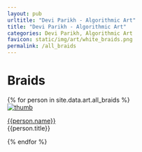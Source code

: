 ```yaml
---
layout: pub
urltitle: "Devi Parikh - Algorithmic Art"
title: "Devi Parikh - Algorithmic Art"
categories: Devi Parikh, Algorithmic Art
favicon: static/img/art/white_braids.png
permalink: /all_braids
---
```


# Braids

<div class = 'people'>
  <!-- loop through persons -->
  {% for person in site.data.art.all_braids %}
  <div class = 'artthumb'>
    <a href = '{{ person.link }}'><img src = 'static/img/art/{{ person.thumb }}' alt = 'thumb'></a>
    <p>
      <a href = '{{ person.link }}'>{{person.name}}</a>
      <br>
      {{person.title}}
    </p>
  </div>
  {% endfor %}
</div>

<!-- <div class = 'art'>
  {% for person in site.data.art.art %}
  <div class = 'artpiece'>
    <a href = '{{ person.link }}'><img src = 'static/img/art/{{ person.thumb }}' alt = 'thumb'></a>
    <p>
      <a href = '{{ person.link }}'>{{person.name}}</a>
    </p>
  </div>
  {% endfor %}
</div> -->